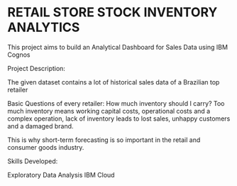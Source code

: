 # RETAIL STORE STOCK INVENTORY ANALYTICS
This project aims to build an Analytical Dashboard for Sales Data using IBM Cognos

Project Description:

The given dataset contains a lot of historical sales data of a Brazilian top retailer

Basic Questions of every retailer: How much inventory should I carry? Too much inventory means working capital costs, operational costs and a complex operation, lack of inventory leads to lost sales, unhappy customers and a damaged brand.

This is why short-term forecasting is so important in the retail and consumer goods industry.

Skills Developed:

Exploratory Data Analysis
IBM Cloud
